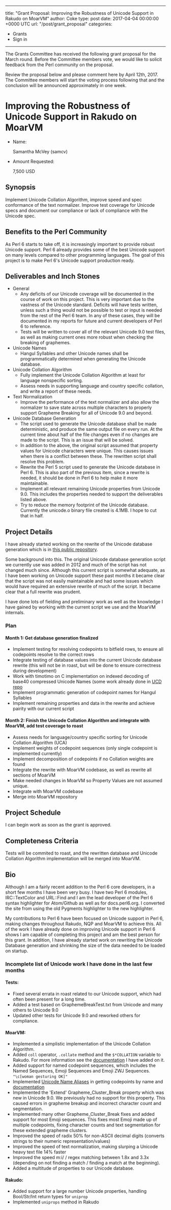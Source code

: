 
---
title: "Grant Proposal: Improving the Robustness of Unicode Support in Rakudo on MoarVM"
author: Coke
type: post
date: 2017-04-04 00:00:00 +0000 UTC
url: "/post/grant_proposal"
categories:
 - Grants
 - Sign in

---


The Grants Committee has received the following grant proposal for the March round.
Before the Committee members vote, we would like to solicit feedback from the Perl community on the proposal.

Review the proposal below and please comment here by April 12th, 2017.
The Committee members will start the voting process following that
and the conclusion will be announced approximately in one week.

# Improving the Robustness of Unicode Support in Rakudo on MoarVM

- Name:

    Samantha McVey (samcv)

- Amount Requested:

    7,500 USD

## Synopsis

Implement Unicode Collation Algorithm, improve speed and spec conformance of the
text normalizer. Improve test coverage for Unicode specs and document our
compliance or lack of compliance with the Unicode spec.

## Benefits to the Perl Community

As Perl 6 starts to take off, it is increasingly important to provide robust
Unicode support. Perl 6 already provides some of the best Unicode support on
 many levels compared to other programming languages. The goal of this project
 is to make Perl 6's Unicode support production ready.

## Deliverables and Inch Stones

- General
    - Any deficits of our Unicode coverage will be documented in the course of work on this
      project. This is very important
      due to the vastness of the Unicode standard. Deficits will have tests
      written, unless such a thing would not be possible to test or input is needed
      from the rest of the Perl 6 team. In any of these cases, they will be
      documented in my reports for future and current developers of Perl 6 to reference.
    - Tests will be written to cover all of the relevant Unicode 9.0 test files, as
      well as making current ones more robust when checking the breaking of graphemes.
- Unicode Names
    - Hangul Syllables and other Unicode names shall be programmatically determined
      when generating the Unicode database.
- Unicode Collation Algorithm
    - Fully implement the Unicode Collation Algorithm at least for language
      nonspecific sorting.
    - Assess needs in supporting language and country specific collation, and write
     a report of these needs.
- Text Normalization
    - Improve the performance of the text normalizer and also allow the normalizer
      to save state across multiple characters to properly support Grapheme Breaking
      for all of Unicode 9.0 and beyond.
- Unicode Database Generation
    - The script used to generate the Unicode database shall be made deterministic,
      and produce the same output file on every run.
      At the current time about half of the file changes even if no changes are made to the
      script. This is an issue that will be solved.
    - In addition to the above, the original script assumed that property values for
    Unicode characters were unique. This causes issues when there is a conflict between
    these. The rewritten script shall resolve this problem.
    - Rewrite the Perl 5 script used to generate the Unicode database in Perl 6.
      This is also part of the previous item, since a rewrite is needed, it should be
      done in Perl 6 to help make it more maintainable.
    - Implement all relevant remaining Unicode properties from Unicode 9.0. This
      includes the properties needed to support the deliverables listed above.
    - Try to reduce the memory footprint of the Unicode database. Currently
      the unicode.o binary file created is 4.1MB. I hope to cut that in half.

## Project Details

I have already started working on the rewrite of the Unicode database generation
which is in [this public repository](https://github.com/samcv/UCD).

Some background into this. The original Unicode database generation script we
currently use was added in 2012 and much of the script has not changed much since.
Although this current script is somewhat adequate, as I have been working on
Unicode support these past months it became clear that the script was not easily
maintainable and had some issues which would have required an extensive
rewrite of much of the script. It became clear that a full rewrite was prudent.

I have done lots of fielding and preliminary work as well as the knowledge I have
gained by working with the current script we use and the MoarVM internals. 

### Plan

#### Month 1: Get database generation finalized

- Implement testing for resolving codepoints to bitfield rows, to ensure
  all codepoints resolve to the correct rows
- Integrate testing of database values into the current Unicode database rewrite
 (this will not be in roast, but will be done to ensure correctness during 
 development)
- Work with timotimo on C implementation on indexed decoding of base40 compressed
  Unicode Names (some work already done in [UCD repo](https://github.com/samcv/UCD)
- Implement programmatic generation of codepoint names for Hangul Syllables
- Implement remaining properties and data in the rewrite and achieve pairity with
  our current script

#### Month 2: Finish the Unicode Collation Algorithm and integrate with MoarVM, add test coverage to roast

- Assess needs for language/country specific sorting for Unicode Collation Algorithm (UCA)
- Implement weights of codepoint sequences (only single codepoint is implemented currently)
- Implement decomposition of codepoints if no Collation weights are found
- Integrate the rewrite with MoarVM codebase, as well as rewrite all sections
  of MoarVM
- Make needed changes in MoarVM so Property Values are not assumed unique.
- Integrate with MoarVM codebase
- Merge into MoarVM repository

## Project Schedule

I can begin work as soon as the grant is approved.

## Completeness Criteria

Tests will be commited to roast, and the rewritten database and Unicode Collation
Algorithm implementation will be merged into MoarVM.

## Bio

Although I am a fairly recent addition to the Perl 6 core developers, in a short
few months I have been very busy. I have two Perl 6 modules, IRC::TextColor
and URL::Find and I am the lead developer of the Perl 6 syntax highlighter
for Atom/Github as well as for docs.perl6.org. I converted the site from
using the old Pygments highlighter to the new highlighter.

My contributions to Perl 6 have been focused on Unicode support in Perl 6,
making changes throughout Rakudo, NQP and MoarVM to achieve this. All of the
work I have already done on improving Unicode support in Perl 6 shows I am
capable of completing this project and am the best person for this grant.
In addition, I have already started work on rewriting the Unicode Database
generation and shrinking the size of the data needed to be loaded on startup.

### Incomplete list of Unicode work I have done in the last few months

#### Tests:

- Fixed several errata in roast related to our Unicode support, which had often
  been present for a long time.
- Added a test based on GraphemeBreakTest.txt from Unicode and many others
  to Unicode 9.0
- Updated other tests for Unicode 9.0 and reworked others for compliance.

#### MoarVM:

- Implemented a simplistic implementation of the Unicode Collation Algorithm.
- Added `coll` operator, `.collate` method and the `$*COLLATION` variable
to Rakudo. For more information see the
[documentation](https://docs.perl6.org/language/experimental#Collation) I have added on it.
- Added support for named codepoint sequences, which includes the Named Sequences,
  Emoji Sequences and Emoji ZWJ Sequences. `"\c[woman gesturing OK]"`
- Implemented
[Unicode Name Aliases](https://github.com/MoarVM/MoarVM/commit/81618648) in
getting codepoints by name and [documentation](https://docs.perl6.org/language/unicode#Name_Aliases)
- Implemented the 'Extend' Grapheme\_Cluster\_Break property which was new in Unicode 9.0.
  We previously had no support for this property. This caused errors in grapheme
  breakup and incorrect character count and segmentation.
- Implemented many other Grapheme\_Cluster\_Break fixes and added support for
  most Emoji sequences. This fixes most Emoji made up of multiple codepoints,
  fixing character counts and text segmentation for these extended grapheme clusters.
- Improved the speed of radix 50% for non-ASCII decimal digits
(converts strings to their numeric representation/values)
- Improved the speed of text normalization, making slurping a Unicode heavy text
  file 14% faster
- Improved the speed m:i/ / regex matching between 1.8x and 3.3x (depending on not finding a match / finding a match at the beginning).
- Added a multitude of properties to our Unicode database.

#### Rakudo:

- Added support for a large number Unicode properties, handling Bool/Str/Int
  return types for `uniprop`
- Implemented `uniprops` method in Rakudo


